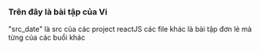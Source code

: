 ### Trên đây là bài tập của Vi 
  "src_date" là src của các project reactJS 
  các file khác là bài tập đơn lẻ mà từng của các buổi khác
